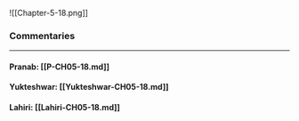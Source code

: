 ![[Chapter-5-18.png]]

### Commentaries

---

#### Pranab: [[P-CH05-18.md]]

#### Yukteshwar: [[Yukteshwar-CH05-18.md]]

#### Lahiri: [[Lahiri-CH05-18.md]]
